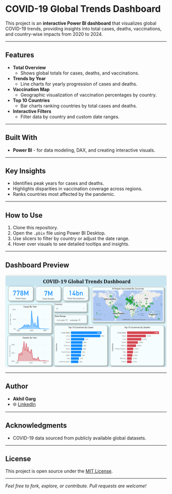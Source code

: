 
# COVID-19 Global Trends Dashboard

This project is an **interactive Power BI dashboard** that visualizes global COVID-19 trends, providing insights into total cases, deaths, vaccinations, and country-wise impacts from 2020 to 2024.

---

## Features

- **Total Overview**
  - Shows global totals for cases, deaths, and vaccinations.
- **Trends by Year**
  - Line charts for yearly progression of cases and deaths.
- **Vaccination Map**
  - Geographic visualization of vaccination percentages by country.
- **Top 10 Countries**
  - Bar charts ranking countries by total cases and deaths.
- **Interactive Filters**
  - Filter data by country and custom date ranges.

---

## Built With

- **Power BI** - for data modeling, DAX, and creating interactive visuals.

---

## Key Insights

- Identifies peak years for cases and deaths.
- Highlights disparities in vaccination coverage across regions.
- Ranks countries most affected by the pandemic.

---

## How to Use

1. Clone this repository.
2. Open the `.pbix` file using Power BI Desktop.
3. Use slicers to filter by country or adjust the date range.
4. Hover over visuals to see detailed tooltips and insights.

---

## Dashboard Preview

![Dashboard Screenshot](./dashboard.png)

---

## Author

- **Akhil Garg**
- 🌐 [LinkedIn](www.linkedin.com/in/akhil-garg-5100002b1)

---

## Acknowledgments

- COVID-19 data sourced from publicly available global datasets.

---

## License

This project is open source under the [MIT License](LICENSE).

---
 *Feel free to fork, explore, or contribute. Pull requests are welcome!*
